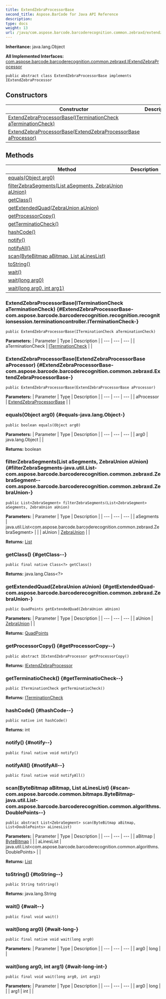 ```yaml
---
title: ExtendZebraProcessorBase
second_title: Aspose.BarCode for Java API Reference
description: 
type: docs
weight: 13
url: /java/com.aspose.barcode.barcoderecognition.common.zebraxd/extendzebraprocessorbase/
---
```

**Inheritance:**
java.lang.Object

**All Implemented Interfaces:**
[com.aspose.barcode.barcoderecognition.common.zebraxd.IExtendZebraProcessor](../../com.aspose.barcode.barcoderecognition.common.zebraxd/iextendzebraprocessor)
```
public abstract class ExtendZebraProcessorBase implements IExtendZebraProcessor
```
## Constructors

| Constructor | Description |
| --- | --- |
| [ExtendZebraProcessorBase(ITerminationCheck aTerminationCheck)](#ExtendZebraProcessorBase-com.aspose.barcode.barcoderecognition.recognition.recognitionsession.terminationcontroller.ITerminationCheck-) |  |
| [ExtendZebraProcessorBase(ExtendZebraProcessorBase aProcessor)](#ExtendZebraProcessorBase-com.aspose.barcode.barcoderecognition.common.zebraxd.ExtendZebraProcessorBase-) |  |
## Methods

| Method | Description |
| --- | --- |
| [equals(Object arg0)](#equals-java.lang.Object-) |  |
| [filterZebraSegments(List<ZebraSegment> aSegments, ZebraUnion aUnion)](#filterZebraSegments-java.util.List-com.aspose.barcode.barcoderecognition.common.zebraxd.ZebraSegment--com.aspose.barcode.barcoderecognition.common.zebraxd.ZebraUnion-) |  |
| [getClass()](#getClass--) |  |
| [getExtendedQuad(ZebraUnion aUnion)](#getExtendedQuad-com.aspose.barcode.barcoderecognition.common.zebraxd.ZebraUnion-) |  |
| [getProcessorCopy()](#getProcessorCopy--) |  |
| [getTerminatioCheck()](#getTerminatioCheck--) |  |
| [hashCode()](#hashCode--) |  |
| [notify()](#notify--) |  |
| [notifyAll()](#notifyAll--) |  |
| [scan(ByteBitmap aBitmap, List<DoublePoints> aLinesList)](#scan-com.aspose.barcode.common.bitmaps.ByteBitmap-java.util.List-com.aspose.barcode.barcoderecognition.common.algorithms.DoublePoints--) |  |
| [toString()](#toString--) |  |
| [wait()](#wait--) |  |
| [wait(long arg0)](#wait-long-) |  |
| [wait(long arg0, int arg1)](#wait-long-int-) |  |
### ExtendZebraProcessorBase(ITerminationCheck aTerminationCheck) {#ExtendZebraProcessorBase-com.aspose.barcode.barcoderecognition.recognition.recognitionsession.terminationcontroller.ITerminationCheck-}
```
public ExtendZebraProcessorBase(ITerminationCheck aTerminationCheck)
```


**Parameters:**
| Parameter | Type | Description |
| --- | --- | --- |
| aTerminationCheck | [ITerminationCheck](../../com.aspose.barcode.barcoderecognition.recognition.recognitionsession.terminationcontroller/iterminationcheck) |  |

### ExtendZebraProcessorBase(ExtendZebraProcessorBase aProcessor) {#ExtendZebraProcessorBase-com.aspose.barcode.barcoderecognition.common.zebraxd.ExtendZebraProcessorBase-}
```
public ExtendZebraProcessorBase(ExtendZebraProcessorBase aProcessor)
```


**Parameters:**
| Parameter | Type | Description |
| --- | --- | --- |
| aProcessor | [ExtendZebraProcessorBase](../../com.aspose.barcode.barcoderecognition.common.zebraxd/extendzebraprocessorbase) |  |

### equals(Object arg0) {#equals-java.lang.Object-}
```
public boolean equals(Object arg0)
```




**Parameters:**
| Parameter | Type | Description |
| --- | --- | --- |
| arg0 | java.lang.Object |  |

**Returns:**
boolean
### filterZebraSegments(List<ZebraSegment> aSegments, ZebraUnion aUnion) {#filterZebraSegments-java.util.List-com.aspose.barcode.barcoderecognition.common.zebraxd.ZebraSegment--com.aspose.barcode.barcoderecognition.common.zebraxd.ZebraUnion-}
```
public List<ZebraSegment> filterZebraSegments(List<ZebraSegment> aSegments, ZebraUnion aUnion)
```




**Parameters:**
| Parameter | Type | Description |
| --- | --- | --- |
| aSegments | java.util.List<com.aspose.barcode.barcoderecognition.common.zebraxd.ZebraSegment> |  |
| aUnion | [ZebraUnion](../../com.aspose.barcode.barcoderecognition.common.zebraxd/zebraunion) |  |

**Returns:**
[List](../../java.util/list)
### getClass() {#getClass--}
```
public final native Class<?> getClass()
```




**Returns:**
java.lang.Class<?>
### getExtendedQuad(ZebraUnion aUnion) {#getExtendedQuad-com.aspose.barcode.barcoderecognition.common.zebraxd.ZebraUnion-}
```
public QuadPoints getExtendedQuad(ZebraUnion aUnion)
```




**Parameters:**
| Parameter | Type | Description |
| --- | --- | --- |
| aUnion | [ZebraUnion](../../com.aspose.barcode.barcoderecognition.common.zebraxd/zebraunion) |  |

**Returns:**
[QuadPoints](../../com.aspose.barcode.barcoderecognition.common.algorithms/quadpoints)
### getProcessorCopy() {#getProcessorCopy--}
```
public abstract IExtendZebraProcessor getProcessorCopy()
```




**Returns:**
[IExtendZebraProcessor](../../com.aspose.barcode.barcoderecognition.common.zebraxd/iextendzebraprocessor)
### getTerminatioCheck() {#getTerminatioCheck--}
```
public ITerminationCheck getTerminatioCheck()
```




**Returns:**
[ITerminationCheck](../../com.aspose.barcode.barcoderecognition.recognition.recognitionsession.terminationcontroller/iterminationcheck)
### hashCode() {#hashCode--}
```
public native int hashCode()
```




**Returns:**
int
### notify() {#notify--}
```
public final native void notify()
```




### notifyAll() {#notifyAll--}
```
public final native void notifyAll()
```




### scan(ByteBitmap aBitmap, List<DoublePoints> aLinesList) {#scan-com.aspose.barcode.common.bitmaps.ByteBitmap-java.util.List-com.aspose.barcode.barcoderecognition.common.algorithms.DoublePoints--}
```
public abstract List<ZebraSegment> scan(ByteBitmap aBitmap, List<DoublePoints> aLinesList)
```




**Parameters:**
| Parameter | Type | Description |
| --- | --- | --- |
| aBitmap | [ByteBitmap](../../com.aspose.barcode.common.bitmaps/bytebitmap) |  |
| aLinesList | java.util.List<com.aspose.barcode.barcoderecognition.common.algorithms.DoublePoints> |  |

**Returns:**
[List](../../java.util/list)
### toString() {#toString--}
```
public String toString()
```




**Returns:**
java.lang.String
### wait() {#wait--}
```
public final void wait()
```




### wait(long arg0) {#wait-long-}
```
public final native void wait(long arg0)
```




**Parameters:**
| Parameter | Type | Description |
| --- | --- | --- |
| arg0 | long |  |

### wait(long arg0, int arg1) {#wait-long-int-}
```
public final void wait(long arg0, int arg1)
```




**Parameters:**
| Parameter | Type | Description |
| --- | --- | --- |
| arg0 | long |  |
| arg1 | int |  |

